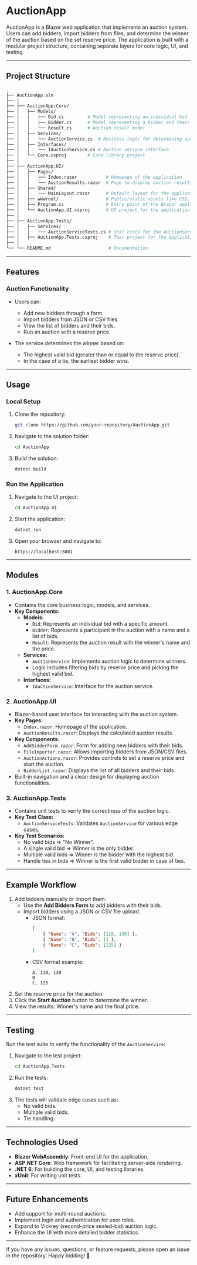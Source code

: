 # AuctionApp

AuctionApp is a Blazor web application that implements an auction system. Users can add bidders, import bidders from files, and determine the winner of the auction based on the set reserve price. The application is built with a modular project structure, containing separate layers for core logic, UI, and testing.

---

## Project Structure

```bash
.
├── AuctionApp.sln
├── │
├── ├── AuctionApp.Core/
├── │   ├── Models/
├── │   │   ├── Bid.cs         # Model representing an individual bid
├── │   │   ├── Bidder.cs      # Model representing a bidder and their bids
├── │   │   └── Result.cs      # Auction result model
├── │   ├── Services/
├── │   │   └── AuctionService.cs  # Business logic for determining auction results
├── │   ├── Interfaces/
├── │   │   └── IAuctionService.cs # Auction service interface
├── │   └── Core.csproj        # Core library project
├── │
├── ├── AuctionApp.UI/
├── │   ├── Pages/
├── │   │   ├── Index.razor           # Homepage of the application
├── │   │   └── AuctionResults.razor  # Page to display auction results
├── │   ├── Shared/
├── │   │   └── MainLayout.razor      # Default layout for the application
├── │   ├── wwwroot/                  # Public/static assets like CSS, images
├── │   ├── Program.cs                # Entry point of the Blazor application
├── │   └── AuctionApp.UI.csproj      # UI project for the application
├── │
├── ├── AuctionApp.Tests/
├── │   ├── Services/
├── │   │   └── AuctionServiceTests.cs # Unit tests for the AuctionService
├── │   ├── AuctionApp.Tests.csproj    # Test project for the application
├── │
└── └── README.md                      # Documentation
```

---

## Features

### Auction Functionality
- Users can:
  - Add new bidders through a form.
  - Import bidders from JSON or CSV files.
  - View the list of bidders and their bids.
  - Run an auction with a reserve price.

- The service determines the winner based on:
  - The highest valid bid (greater than or equal to the reserve price).
  - In the case of a tie, the earliest bidder wins.

---

## Usage

### Local Setup
1. Clone the repository:
   ```bash
   git clone https://github.com/your-repository/AuctionApp.git
   ```
2. Navigate to the solution folder:
   ```bash
   cd AuctionApp
   ```
3. Build the solution:
   ```bash
   dotnet build
   ```

### Run the Application
1. Navigate to the UI project:
   ```bash
   cd AuctionApp.UI
   ```
2. Start the application:
   ```bash
   dotnet run
   ```
3. Open your browser and navigate to:
   ```
   https://localhost:5001
   ```

---

## Modules

### 1. AuctionApp.Core
- Contains the core business logic, models, and services.
- **Key Components:**
  - **Models:**
    - `Bid`: Represents an individual bid with a specific amount.
    - `Bidder`: Represents a participant in the auction with a name and a list of bids.
    - `Result`: Represents the auction result with the winner's name and the price.
  - **Services:**
    - `AuctionService`: Implements auction logic to determine winners.
    - Logic includes filtering bids by reserve price and picking the highest valid bid.
  - **Interfaces:**
    - `IAuctionService`: Interface for the auction service.

### 2. AuctionApp.UI
- Blazor-based user interface for interacting with the auction system.
- **Key Pages:**
  - `Index.razor`: Homepage of the application.
  - `AuctionResults.razor`: Displays the calculated auction results.
- **Key Components:**
  - `AddBidderForm.razor`: Form for adding new bidders with their bids.
  - `FileImporter.razor`: Allows importing bidders from JSON/CSV files.
  - `AuctionActions.razor`: Provides controls to set a reserve price and start the auction.
  - `BidderList.razor`: Displays the list of all bidders and their bids.
- Built-in navigation and a clean design for displaying auction functionalities.

### 3. AuctionApp.Tests
- Contains unit tests to verify the correctness of the auction logic.
- **Key Test Class:**
  - `AuctionServiceTests`: Validates `AuctionService` for various edge cases.
- **Key Test Scenarios:**
  - No valid bids => "No Winner".
  - A single valid bid => Winner is the only bidder.
  - Multiple valid bids => Winner is the bidder with the highest bid.
  - Handle ties in bids => Winner is the first valid bidder in case of ties.

---

## Example Workflow

1. Add bidders manually or import them:
   - Use the **Add Bidders Form** to add bidders with their bids.
   - Import bidders using a JSON or CSV file upload.
     - JSON format:
       ```json
       [
           { "Name": "A", "Bids": [110, 130] },
           { "Name": "B", "Bids": [] },
           { "Name": "C", "Bids": [125] }
       ]
       ```
     - CSV format example:
       ```
       A, 110, 130
       B
       C, 125
       ```
2. Set the reserve price for the auction.
3. Click the **Start Auction** button to determine the winner.
4. View the results: Winner's name and the final price.

---

## Testing

Run the test suite to verify the functionality of the `AuctionService`:

1. Navigate to the test project:
   ```bash
   cd AuctionApp.Tests
   ```
2. Run the tests:
   ```bash
   dotnet test
   ```
3. The tests will validate edge cases such as:
   - No valid bids.
   - Multiple valid bids.
   - Tie handling.

---

## Technologies Used

- **Blazor WebAssembly**: Front-end UI for the application.
- **ASP.NET Core**: Web framework for facilitating server-side rendering.
- **.NET 6**: For building the core, UI, and testing libraries.
- **xUnit**: For writing unit tests.

---

## Future Enhancements

- Add support for multi-round auctions.
- Implement login and authentication for user roles.
- Expand to Vickrey (second-price sealed-bid) auction logic.
- Enhance the UI with more detailed bidder statistics.

---

If you have any issues, questions, or feature requests, please open an issue in the repository. Happy bidding! 🎉
